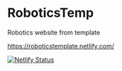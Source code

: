 # RoboticsTemp
Robotics website from template 


https://roboticstemplate.netlify.com/


[![Netlify Status](https://api.netlify.com/api/v1/badges/ef8882b3-b756-4b8b-9ba1-e34e9c81f733/deploy-status)](https://app.netlify.com/sites/roboticstemplate/deploys)
